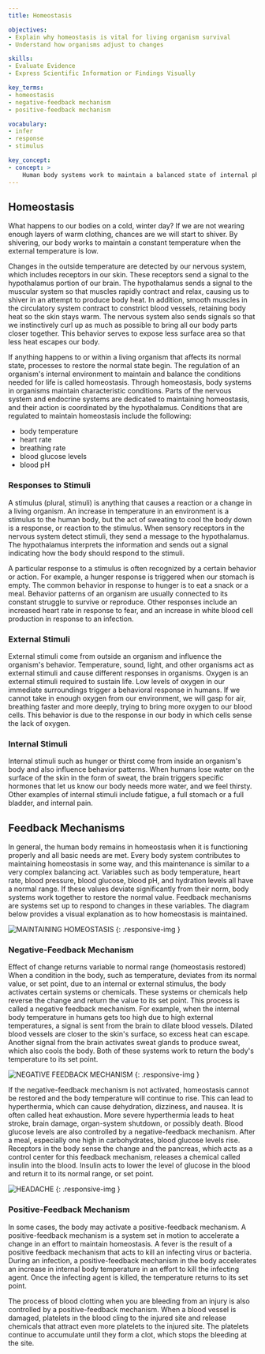 ```yaml
---
title: Homeostasis

objectives:
- Explain why homeostasis is vital for living organism survival
- Understand how organisms adjust to changes 

skills:
- Evaluate Evidence
- Express Scientific Information or Findings Visually

key_terms:
- homeostasis
- negative-feedback mechanism
- positive-feedback mechanism

vocabulary:
- infer
- response
- stimulus

key_concept:
- concept: >
    Human body systems work to maintain a balanced state of internal physiological conditions even when there are changes in the external or internal environment.
---
```

## Homeostasis

What happens to our bodies on a cold, winter day? If we are not wearing enough layers of warm clothing, chances are we will start to shiver. By shivering, our body works to maintain a constant temperature when the external temperature is low.

Changes in the outside temperature are detected by our nervous system, which includes receptors in our skin. These receptors send a signal to the hypothalamus portion of our brain. The hypothalamus sends a signal to the muscular system so that muscles rapidly contract and relax, causing us to shiver in an attempt to produce body heat. In addition, smooth muscles in the circulatory system contract to constrict blood vessels, retaining body heat so the skin stays warm. The nervous system also sends signals so that we instinctively curl up as much as possible to bring all our body parts closer together. This behavior serves to expose less surface area so that less heat escapes our body.

If anything happens to or within a living organism that affects its normal state, processes to restore the normal state begin. The regulation of an organism's internal environment to maintain and balance the conditions needed for life is called homeostasis. Through homeostasis, body systems in organisms maintain characteristic conditions. Parts of the nervous system and endocrine systems are dedicated to maintaining homeostasis, and their action is coordinated by the hypothalamus. Conditions that are regulated to maintain homeostasis include the following:

  * body temperature
  * heart rate
  * breathing rate
  * blood glucose levels
  * blood pH

### Responses to Stimuli

A stimulus (plural, stimuli) is anything that causes a reaction or a change in a living organism. An increase in temperature in an environment is a stimulus to the human body, but the act of sweating to cool the body down is a response, or reaction to the stimulus. When sensory receptors in the nervous system detect stimuli, they send a message to the hypothalamus. The hypothalamus interprets the information and sends out a signal indicating how the body should respond to the stimuli.

A particular response to a stimulus is often recognized by a certain behavior or action. For example, a hunger response is triggered when our stomach is empty. The common behavior in response to hunger is to eat a snack or a meal. Behavior patterns of an organism are usually connected to its constant struggle to survive or reproduce. Other responses include an increased heart rate in response to fear, and an increase in white blood cell production in response to an infection.

### External Stimuli

External stimuli come from outside an organism and influence the organism's behavior. Temperature, sound, light, and other organisms act as external stimuli and cause different responses in organisms. Oxygen is an external stimuli required to sustain life. Low levels of oxygen in our immediate surroundings trigger a behavioral response in humans. If we cannot take in enough oxygen from our environment, we will gasp for air, breathing faster and more deeply, trying to bring more oxygen to our blood cells. This behavior is due to the response in our body in which cells sense the lack of oxygen.

### Internal Stimuli

Internal stimuli such as hunger or thirst come from inside an organism's body and also influence behavior patterns. When humans lose water on the surface of the skin in the form of sweat, the brain triggers specific hormones that let us know our body needs more water, and we feel thirsty. Other examples of internal stimuli include fatigue, a full stomach or a full bladder, and internal pain.

## Feedback Mechanisms

In general, the human body remains in homeostasis when it is functioning properly and all basic needs are met. Every body system contributes to maintaining homeostasis in some way, and this maintenance is similar to a very complex balancing act. Variables such as body temperature, heart rate, blood pressure, blood glucose, blood pH, and hydration levels all have a normal range. If these values deviate significantly from their norm, body systems work together to restore the normal value. Feedback mechanisms are systems set up to respond to changes in these variables. The diagram below provides a visual explanation as to how homeostasis is maintained.

![MAINTAINING HOMEOSTASIS]()
{: .responsive-img }

### Negative-Feedback Mechanism

Effect of change returns variable to normal range (homeostasis restored) When a condition in the body, such as temperature, deviates from its normal value, or set point, due to an internal or external stimulus, the body activates certain systems or chemicals. These systems or chemicals help reverse the change and return the value to its set point. This process is called a negative feedback mechanism. For example, when the internal body temperature in humans gets too high due to high external temperatures, a signal is sent from the brain to dilate blood vessels. Dilated blood vessels are closer to the skin's surface, so excess heat can escape. Another signal from the brain activates sweat glands to produce sweat, which also cools the body. Both of these systems work to return the body's temperature to its set point.

![NEGATIVE FEEDBACK MECHANISM]()
{: .responsive-img }

If the negative-feedback mechanism is not activated, homeostasis cannot be restored and the body temperature will continue to rise. This can lead to hyperthermia, which can cause dehydration, dizziness, and nausea. It is often called heat exhaustion. More severe hyperthermia leads to heat stroke, brain damage, organ-system shutdown, or possibly death. Blood glucose levels are also controlled by a negative-feedback mechanism. After a meal, especially one high in carbohydrates, blood glucose levels rise. Receptors in the body sense the change and the pancreas, which acts as a control center for this feedback mechanism, releases a chemical called insulin into the blood. Insulin acts to lower the level of glucose in the blood and return it to its normal range, or set point.

![HEADACHE]()
{: .responsive-img }

### Positive-Feedback Mechanism

In some cases, the body may activate a positive-feedback mechanism. A positive-feedback mechanism is a system set in motion to accelerate a change in an effort to maintain homeostasis. A fever is the result of a positive feedback mechanism that acts to kill an infecting virus or bacteria. During an infection, a positive-feedback mechanism in the body accelerates an increase in internal body temperature in an effort to kill the infecting agent. Once the infecting agent is killed, the temperature returns to its set point.

The process of blood clotting when you are bleeding from an injury is also controlled by a positive-feedback mechanism. When a blood vessel is damaged, platelets in the blood cling to the injured site and release chemicals that attract even more platelets to the injured site. The platelets continue to accumulate until they form a clot, which stops the bleeding at the site.